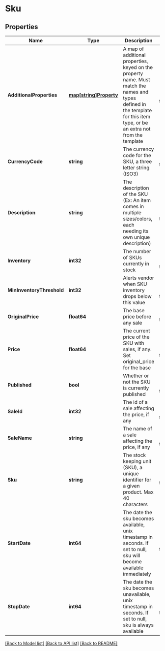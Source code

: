 # Sku

## Properties
Name | Type | Description | Notes
------------ | ------------- | ------------- | -------------
**AdditionalProperties** | [**map[string]Property**](Property.md) | A map of additional properties, keyed on the property name.  Must match the names and types defined in the template for this item type, or be an extra not from the template | [optional] [default to null]
**CurrencyCode** | **string** | The currency code for the SKU, a three letter string (ISO3) | [default to null]
**Description** | **string** | The description of the SKU (Ex: An item comes in multiple sizes/colors, each needing its own unique description) | [optional] [default to null]
**Inventory** | **int32** | The number of SKUs currently in stock | [optional] [default to null]
**MinInventoryThreshold** | **int32** | Alerts vendor when SKU inventory drops below this value | [optional] [default to null]
**OriginalPrice** | **float64** | The base price before any sale | [default to null]
**Price** | **float64** | The current price of the SKU with sales, if any. Set original_price for the base | [optional] [default to null]
**Published** | **bool** | Whether or not the SKU is currently published | [optional] [default to null]
**SaleId** | **int32** | The id of a sale affecting the price, if any | [optional] [default to null]
**SaleName** | **string** | The name of a sale affecting the price, if any | [optional] [default to null]
**Sku** | **string** | The stock keeping unit (SKU), a unique identifier for a given product.  Max 40 characters | [default to null]
**StartDate** | **int64** | The date the sku becomes available, unix timestamp in seconds.  If set to null, sku will become available immediately | [optional] [default to null]
**StopDate** | **int64** | The date the sku becomes unavailable, unix timestamp in seconds.  If set to null, sku is always available | [optional] [default to null]

[[Back to Model list]](../README.md#documentation-for-models) [[Back to API list]](../README.md#documentation-for-api-endpoints) [[Back to README]](../README.md)


